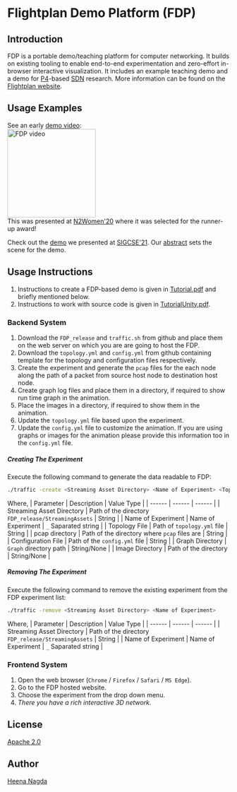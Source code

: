 # Flightplan Demo Platform (FDP)
## Introduction
FDP is a portable demo/teaching platform for computer networking. It builds on
existing tooling to enable end-to-end experimentation and zero-effort
in-browser interactive visualization.
It includes an example teaching demo and a demo for [P4](p4.org)-based
[SDN](https://en.wikipedia.org/wiki/Software-defined_networking) research.
More information can be found on the [Flightplan website](https://flightplan.cis.upenn.edu/).

## Usage Examples
See an early [demo video](https://drive.google.com/file/d/149YrRqJxQ6aNmO6FqlRTm5p4N_QvQ-U6/view?usp=sharing):
<br /><a href="https://drive.google.com/file/d/149YrRqJxQ6aNmO6FqlRTm5p4N_QvQ-U6/view" target="_blank"><img src="https://www.seas.upenn.edu/~nsultana/fdp.png" alt="FDP video" height="200"/></a><br />
This was presented at [N2Women'20](http://conferences.sigcomm.org/sigcomm/2020/n2women.html) where it was selected for the runner-up award!

Check out the [demo](https://flightplan.cis.upenn.edu/sigcse21/) we presented at [SIGCSE'21](https://sigcse2021.sigcse.org/schedule/demos/).
Our [abstract](https://www.seas.upenn.edu/~nsultana/files/SIGCSE-abstract-FDP.pdf) sets the scene for the demo.


## Usage Instructions
1. Instructions to create a FDP-based demo is given in [Tutorial.pdf](Tutorial.pdf) and briefly mentioned below.
2. Instructions to work with source code is given in [TutorialUnity.pdf](TutorialUnity.pdf).

### Backend System
1. Download the `FDP_release` and `traffic.sh` from github and place them on the web server on which you are are going to host the FDP.
2. Download the `topology.yml` and `config.yml` from github containing template for the topology and configuration files respectively.
3. Create the experiment and generate the `pcap` files for the each node along the path of a packet from source host node to destination host node.
4. Create graph log files and place them in a directory, if required to show run time graph in the animation.
5. Place the images in a directory, if required to show them in the animation.
6. Update the `topology.yml` file based upon the experiment.
7. Update the `config.yml` file to customize the animation. If you are using graphs or images for the animation please provide this information too in the `config.yml` file.

##### _Creating The Experiment_
Execute the following command to generate the data readable to FDP:
```sh
./traffic -create <Streaming Asset Directory> <Name of Experiment> <Topology File> <pcap directory> <Configuration File> <Graph Directory> <Image Directory>
```
Where,
| Parameter | Description | Value Type |
| ------ | ------ | ------ |
| Streaming Asset Directory | Path of the directory `FDP_release/StreamingAssets` | String |
| Name of Experiment | Name of Experiment | `_` Saparated string  |
| Topology File | Path of `topology.yml` file | String |
| pcap directory | Path of the directory where `pcap` files are | String |
| Configuration File | Path of the `config.yml` file | String |
| Graph Directory | `Graph` directory path  | String/None |
| Image Directory | Path of the directory | String/None |

##### _Removing The Experiment_
Execute the following command to remove the existing experiment from the FDP experiment list:
```sh
./traffic -remove <Streaming Asset Directory> <Name of Experiment>
```
Where,
| Parameter | Description | Value Type |
| ------ | ------ | ------ |
| Streaming Asset Directory | Path of the directory `FDP_release/StreamingAssets` | String |
| Name of Experiment | Name of Experiment | `_` Saparated string  |

### Frontend System
1. Open the web browser (`Chrome` / `Firefox` / `Safari` / `MS Edge`).
2. Go to the FDP hosted website.
3. Choose the experiment from the drop down menu.
4. _There you have a rich interactive 3D network._

## License
[Apache 2.0](LICENSE)

## Author
[Heena Nagda](www.linkedin.com/in/nagdaheena)
